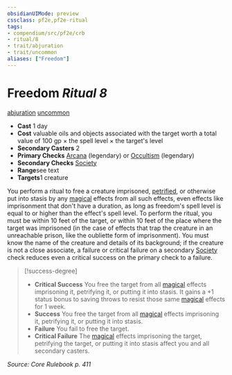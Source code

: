 ```yaml
---
obsidianUIMode: preview
cssclass: pf2e,pf2e-ritual
tags:
- compendium/src/pf2e/crb
- ritual/8
- trait/abjuration
- trait/uncommon
aliases: ["Freedom"]
---
```

# Freedom *Ritual 8*  
[abjuration](../../../Rules/traits/abjuration.md)  [uncommon](../../../Rules/traits/uncommon.md)  

- **Cast** 1 day
- **Cost** valuable oils and objects associated with the target worth a total value of 100 gp × the spell level × the target's level
- **Secondary Casters** 2
- **Primary Checks** [Arcana](../../skills.md#Arcana) (legendary) or [Occultism](../../skills.md#Occultism) (legendary)
- **Secondary Checks** [Society](../../skills.md#Society)
- **Range**see text
- **Targets**1 creature

You perform a ritual to free a creature imprisoned, [petrified](../../../Rules/conditions.md#Petrified), or otherwise put into stasis by any [magical](../../../Rules/traits/magical.md) effects from all such effects, even effects like imprisonment that don't have a duration, as long as freedom's spell level is equal to or higher than the effect's spell level. To perform the ritual, you must be within 10 feet of the target, or within 10 feet of the place where the target was imprisoned (in the case of effects that trap the creature in an unreachable prison, like the oubliette form of imprisonment). You must know the name of the creature and details of its background; if the creature is not a close associate, a failure or critical failure on a secondary [Society](../../skills.md#Society) check reduces even a critical success on the primary check to a failure.

> [!success-degree] 
> - **Critical Success** You free the target from all [magical](../../../Rules/traits/magical.md) effects imprisoning it, petrifying it, or putting it into stasis. It gains a +1 status bonus to saving throws to resist those same [magical](../../../Rules/traits/magical.md) effects for 1 week.
> - **Success** You free the target from all [magical](../../../Rules/traits/magical.md) effects imprisoning it, petrifying it, or putting it into stasis.
> - **Failure** You fail to free the target.
> - **Critical Failure** The [magical](../../../Rules/traits/magical.md) effects imprisoning the target, petrifying the target, or putting it into stasis affect you and all secondary casters.

*Source: Core Rulebook p. 411*